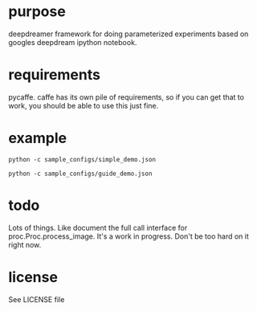 purpose
=======
deepdreamer framework for doing parameterized experiments based on googles deepdream ipython notebook.

requirements
=======
pycaffe.  caffe has its own pile of requirements, so if you can get that to work, you should be able to use this just fine.

example
=======

```
python -c sample_configs/simple_demo.json
```

```
python -c sample_configs/guide_demo.json
```

todo
======
Lots of things.  Like document the full call interface for proc.Proc.process_image.  It's a work in progress.  Don't be too hard on it right now.

license
=======

See LICENSE file